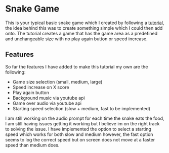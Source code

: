 # Snake Game
This is your typical basic snake game which I created by following a [tutorial](https://www.freecodecamp.org/news/think-like-a-programmer-how-to-build-snake-using-only-javascript-html-and-css-7b1479c3339e), 
the idea behind this was to create something simple which I could then add onto. The tutorial creates a game that has the game area as a predefined and unchangeable size with no play again button or speed increase.

## Features
So far the features I have added to make this tutorial my own are the following:
* Game size selection (small, medium, large)
* Speed increase on X score
* Play again button
* Background music via youtube api
* Game over audio via youtube api
* Starting speed selection (slow + medium, fast to be implemented)

I am still working on the audio prompt for each time the snake eats the food, I am still having issues getting it working but I believe im on the right track to solving the issue. I have implemented the option to select a starting speed which works for both slow and medium however, the fast option seems to log the correct speed but on screen does not move at a faster speed than medium does.
